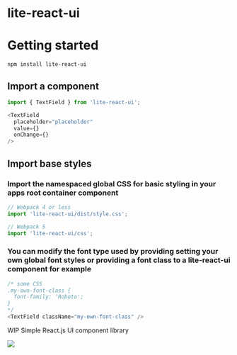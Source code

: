 # lite-react-ui


# Getting started
```
npm install lite-react-ui
```
## Import a component
```js
import { TextField } from 'lite-react-ui';

<TextField 
  placeholder="placeholder" 
  value={} 
  onChange={} 
/>
```
## Import base styles
### Import the namespaced global CSS for basic styling in your apps root container component
```js
// Webpack 4 or less
import 'lite-react-ui/dist/style.css';

// Webpack 5
import 'lite-react-ui/css';
```
### You can modify the **font type** used by providing setting your own global font styles or providing a font class to a lite-react-ui component for example
```js
/* some CSS
.my-own-font-class {
  font-family: 'Roboto';
} 
*/
<TextField className="my-own-font-class" />
```
WIP Simple React.js UI component library 

![](https://s4.gifyu.com/images/ezgif-1-41be43e0c6aa.gif)
